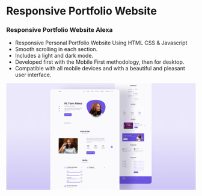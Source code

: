 # Responsive Portfolio Website 
### Responsive Portfolio Website Alexa

- Responsive Personal Portfolio Website Using HTML CSS & Javascript
- Smooth scrolling in each section.
- Includes a light and dark mode.
- Developed first with the Mobile First methodology, then for desktop.
- Compatible with all mobile devices and with a beautiful and pleasant user interface.



![preview img](/preview.png)
